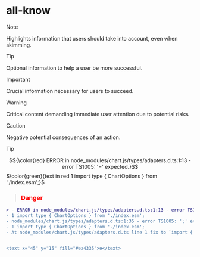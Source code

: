 # all-know
> [!NOTE]
> Highlights information that users should take into account, even when skimming.

> [!TIP]
> Optional information to help a user be more successful.

> [!IMPORTANT]
> Crucial information necessary for users to succeed.

> [!WARNING]
> Critical content demanding immediate user attention due to potential risks.

> [!CAUTION]
> Negative potential consequences of an action.

> [!TIP]
$${\color{red} ERROR in node_modules/chart.js/types/adapters.d.ts:1:13 - error TS1005: '=' expected.}$$
$\color{green}{text in red 1 import type { ChartOptions } from './index.esm';}$
>
> <h3 style="color:#ff0000">Danger</h3>
```diff
> - ERROR in node_modules/chart.js/types/adapters.d.ts:1:13 - error TS1005: '=' expected.
- 1 import type { ChartOptions } from './index.esm'; 
- node_modules/chart.js/types/adapters.d.ts:1:35 - error TS1005: ';' expected.
- 1 import type { ChartOptions } from './index.esm';
- At node_modules/chart.js/types/adapters.d.ts line 1 fix to `import { ChartOptions } from './index.esm'`;


<text x="45" y="15" fill="#ea4335">e</text>
